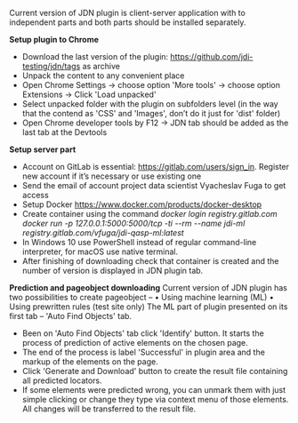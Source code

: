 Current version of JDN plugin is client-server application with to independent parts and both parts should be installed separately.

**Setup plugin to Chrome**
* Download the last version of the plugin: https://github.com/jdi-testing/jdn/tags as archive
* Unpack the content to any convenient place
* Open Chrome Settings -> choose option 'More tools' -> choose option Extensions -> Click 'Load unpacked'
* Select unpacked folder with the plugin on subfolders level (in the way that the contend as 'CSS' and 'Images', don’t do it just for 'dist' folder)
* Open Chrome developer tools by F12 -> JDN tab should be added as the last tab at the Devtools

**Setup server part**
* Account on GitLab is essential: https://gitlab.com/users/sign_in. Register new account if it’s necessary or use existing one
* Send the email of account project data scientist Vyacheslav Fuga to get access
* Setup Docker https://www.docker.com/products/docker-desktop
* Create container using the command 
_docker login registry.gitlab.com
docker run -p 127.0.0.1:5000:5000/tcp -ti --rm --name jdi-ml registry.gitlab.com/vfuga/jdi-qasp-ml:latest_
* In Windows 10 use PowerShell instead of regular command-line interpreter, for macOS use native terminal.
* After finishing of downloading check that container is created and the number of version is displayed in JDN plugin tab.

**Prediction and pageobject downloading**
Current version of JDN plugin has two possibilities to create pageobject – 
•	Using machine learning (ML)
•	Using prewritten rules (test site only)
The ML part of plugin presented on its first tab – 'Auto Find Objects' tab.
* Been on 'Auto Find Objects' tab click 'Identify' button. It starts the process of prediction of active elements on the chosen page.
* The end of the process is label 'Successful' in plugin area and the markup of the elements on the page.
* Click 'Generate and Download' button to create the result file containing all predicted locators.
* If some elements were predicted wrong, you can unmark them with just simple clicking or change they type via context menu of those elements. All changes will be transferred to the result file.

